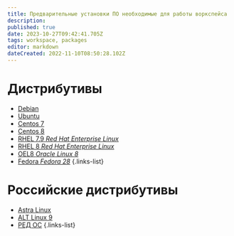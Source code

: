 ```yaml
---
title: Предварительные установки ПО необходимые для работы воркспейса
description: 
published: true
date: 2023-10-27T09:42:41.705Z
tags: workspace, packages
editor: markdown
dateCreated: 2022-11-10T08:50:28.102Z
---
```


# Дистрибутивы
- [Debian](debian)
- [Ubuntu](ubuntu)
- [Centos 7](centos7)
- [Centos 8](centos8)
- [RHEL 7.9 *Red Hat Enterprise Linux*](rhel7_9)
- [RHEL 8   *Red Hat Enterprise Linux*](rhel8)
- [OEL8 *Oracle Linux 8*](OEL8)
- [Fedora *Fedora 28*](fedora)
{.links-list}
# Российские дистрибутивы
- [Astra Linux](astra_linux)
- [ALT Linux 9](alt_linux9)
- [РЕД ОС](РЕД_ОС)
{.links-list}
